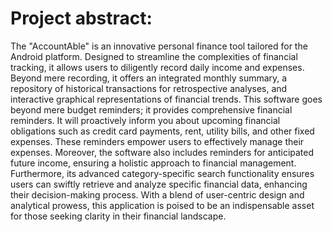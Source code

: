 # **Project abstract:**
The "AccountAble" is an innovative personal finance tool tailored for the Android platform.
Designed to streamline the complexities of financial tracking, it allows users to diligently
record daily income and expenses. Beyond mere recording, it offers an integrated monthly
summary, a repository of historical transactions for retrospective analyses, and interactive
graphical representations of financial trends. This software goes beyond mere budget
reminders; it provides comprehensive financial reminders. It will proactively inform you
about upcoming financial obligations such as credit card payments, rent, utility bills, and
other fixed expenses. These reminders empower users to effectively manage their expenses.
Moreover, the software also includes reminders for anticipated future income, ensuring a
holistic approach to financial management. Furthermore, its advanced category-specific
search functionality ensures users can swiftly retrieve and analyze specific financial data,
enhancing their decision-making process. With a blend of user-centric design and analytical
prowess, this application is poised to be an indispensable asset for those seeking clarity in
their financial landscape.
